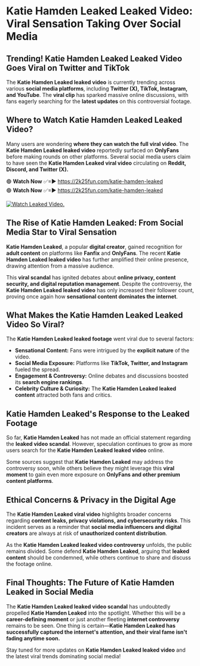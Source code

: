 # Katie Hamden Leaked Leaked Video: Viral Sensation Taking Over Social Media

## **Trending! Katie Hamden Leaked Leaked Video Goes Viral on Twitter and TikTok**
The **Katie Hamden Leaked leaked video** is currently trending across various **social media platforms**, including **Twitter (X), TikTok, Instagram, and YouTube**. The **viral clip** has sparked massive online discussions, with fans eagerly searching for the **latest updates** on this controversial footage.

## **Where to Watch Katie Hamden Leaked Leaked Video?**
Many users are wondering **where they can watch the full viral video**. The **Katie Hamden Leaked leaked video** reportedly surfaced on **OnlyFans** before making rounds on other platforms. Several social media users claim to have seen the **Katie Hamden Leaked viral video** circulating on **Reddit, Discord, and Twitter (X).**

🟢 **Watch Now** ✅=► https://2k25fun.com/katie-hamden-leaked  
🟢 **Watch Now** ✅=► https://2k25fun.com/katie-hamden-leaked  

[![Watch Leaked Video.](https://miro.medium.com/v2/resize:fit:828/format:webp/1*cilzJN44JGOrTw9NJCrNHA.gif "Watch Leaked Video")](https://2k25fun.com/katie-hamden-leaked)

## **The Rise of Katie Hamden Leaked: From Social Media Star to Viral Sensation**
**Katie Hamden Leaked**, a popular **digital creator**, gained recognition for **adult content** on platforms like **Fanfix** and **OnlyFans**. The recent **Katie Hamden Leaked leaked video** has further amplified their online presence, drawing attention from a massive audience.

This **viral scandal** has ignited debates about **online privacy, content security, and digital reputation management**. Despite the controversy, the **Katie Hamden Leaked leaked video** has only increased their follower count, proving once again how **sensational content dominates the internet**.

## **What Makes the Katie Hamden Leaked Leaked Video So Viral?**
The **Katie Hamden Leaked leaked footage** went viral due to several factors:
- **Sensational Content:** Fans were intrigued by the **explicit nature** of the video.
- **Social Media Exposure:** Platforms like **TikTok, Twitter, and Instagram** fueled the spread.
- **Engagement & Controversy:** Online debates and discussions boosted its **search engine rankings**.
- **Celebrity Culture & Curiosity:** The **Katie Hamden Leaked leaked content** attracted both fans and critics.

## **Katie Hamden Leaked's Response to the Leaked Footage**
So far, **Katie Hamden Leaked** has not made an official statement regarding the **leaked video scandal**. However, speculation continues to grow as more users search for the **Katie Hamden Leaked leaked video** online.

Some sources suggest that **Katie Hamden Leaked** may address the controversy soon, while others believe they might leverage this **viral moment** to gain even more exposure on **OnlyFans and other premium content platforms**.

## **Ethical Concerns & Privacy in the Digital Age**
The **Katie Hamden Leaked viral video** highlights broader concerns regarding **content leaks, privacy violations, and cybersecurity risks**. This incident serves as a reminder that **social media influencers and digital creators** are always at risk of **unauthorized content distribution**.

As the **Katie Hamden Leaked leaked video controversy** unfolds, the public remains divided. Some defend **Katie Hamden Leaked**, arguing that **leaked content** should be condemned, while others continue to share and discuss the footage online.

## **Final Thoughts: The Future of Katie Hamden Leaked in Social Media**
The **Katie Hamden Leaked leaked video scandal** has undoubtedly propelled **Katie Hamden Leaked** into the spotlight. Whether this will be a **career-defining moment** or just another fleeting **internet controversy** remains to be seen. One thing is certain—**Katie Hamden Leaked has successfully captured the internet's attention, and their viral fame isn't fading anytime soon.**

Stay tuned for more updates on **Katie Hamden Leaked leaked video** and the latest viral trends dominating social media!
